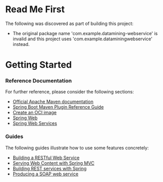 # Read Me First
The following was discovered as part of building this project:

* The original package name 'com.example.datamining-webservice' is invalid and this project uses 'com.example.dataminingwebservice' instead.

# Getting Started

### Reference Documentation
For further reference, please consider the following sections:

* [Official Apache Maven documentation](https://maven.apache.org/guides/index.html)
* [Spring Boot Maven Plugin Reference Guide](https://docs.spring.io/spring-boot/docs/2.3.0.BUILD-SNAPSHOT/maven-plugin/reference/html/)
* [Create an OCI image](https://docs.spring.io/spring-boot/docs/2.3.0.BUILD-SNAPSHOT/maven-plugin/reference/html/#build-image)
* [Spring Web](https://docs.spring.io/spring-boot/docs/2.2.6.RELEASE/reference/htmlsingle/#boot-features-developing-web-applications)
* [Spring Web Services](https://docs.spring.io/spring-boot/docs/2.2.6.RELEASE/reference/htmlsingle/#boot-features-webservices)

### Guides
The following guides illustrate how to use some features concretely:

* [Building a RESTful Web Service](https://spring.io/guides/gs/rest-service/)
* [Serving Web Content with Spring MVC](https://spring.io/guides/gs/serving-web-content/)
* [Building REST services with Spring](https://spring.io/guides/tutorials/bookmarks/)
* [Producing a SOAP web service](https://spring.io/guides/gs/producing-web-service/)

